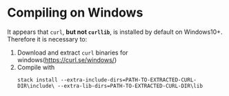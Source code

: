 # Compiling on Windows
It appears that `curl`, __but not `curllib`__, is installed by default on Windows10+. Therefore it is necessary to:

1. Download and extract `curl` binaries for windows(https://curl.se/windows/)
2. Compile with
    ```
    stack install --extra-include-dirs=PATH-TO-EXTRACTED-CURL-DIR\include\ --extra-lib-dirs=PATH-TO-EXTRACTED-CURL-DIR\lib
    ```
